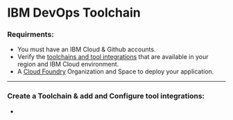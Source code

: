 # IBM DevOps Toolchain

### Requirments:
- You must have an IBM Cloud & Github accounts. 
- Verify the [toolchains and tool integrations](https://cloud.ibm.com/docs/ContinuousDelivery?topic=ContinuousDelivery-cd_about) that are available in your region and IBM Cloud environment.
- A [Cloud Foundry](https://cloud.ibm.com/account/cloud-foundry) Organization and Space to deploy your application.
---

### Create a Toolchain & add and Configure tool integrations:
- 
 
